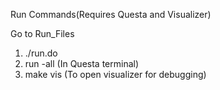 Run Commands(Requires Questa and Visualizer)

Go to Run_Files
1. ./run.do
2. run -all (In Questa terminal)
3. make vis (To open visualizer for debugging)

